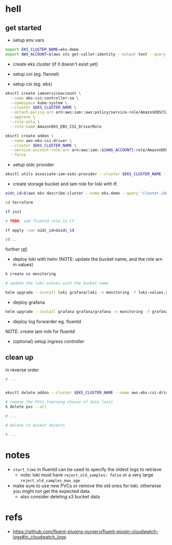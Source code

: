 # hell

## get started

- setup env vars

```sh
export EKS_CLUSTER_NAME=eks-demo
export AWS_ACCOUNT=$(aws sts get-caller-identity --output text --query Account --output text)
```

- create eks cluster (if it doesn't exist yet)

- setup cni (eg. flannel)

- setup csi (eg. ebs)

```sh
eksctl create iamserviceaccount \
  --name ebs-csi-controller-sa \
  --namespace kube-system \
  --cluster $EKS_CLUSTER_NAME \
  --attach-policy-arn arn:aws:iam::aws:policy/service-role/AmazonEBSCSIDriverPolicy \
  --approve \
  --role-only \
  --role-name AmazonEKS_EBS_CSI_DriverRole

eksctl create addon \
  --name aws-ebs-csi-driver \
  --cluster $EKS_CLUSTER_NAME \
  --service-account-role-arn arn:aws:iam::${AWS_ACCOUNT}:role/AmazonEKS_EBS_CSI_DriverRole \
  --force
```

- setup oidc provider

```sh
eksctl utils associate-iam-oidc-provider --cluster $EKS_CLUSTER_NAME --approve
```

- create storage bucket and iam role for loki with tf.

```sh
oidc_id=$(aws eks describe-cluster --name eks-demo --query "cluster.identity.oidc.issuer" --output text | cut -d '/' -f 5)

cd terraform

tf init

# TODO: add fluentd role in tf

tf apply -var oidc_id=$oidc_id

cd ..
```

further [ref](https://github.com/grafana/loki/tree/main/production/terraform/modules/s3).

- deploy loki with helm (NOTE: update the bucket name, and the role arn in values)

```sh
k create ns monitoring

# update the loki-values with the bucket name

helm upgrade --install loki grafana/loki -n monitoring -f loki-values.yaml
```

- deploy grafana

```sh
helm upgrade --install grafana grafana/grafana -n monitoring -f grafana-values.yaml 
```

- deploy log forwarder eg. fluentd

NOTE: create iam role for fluentd

- (optional) setup ingress controller

## clean up

in reverse order

```sh
# ...


eksctl delete addon --cluster $EKS_CLUSTER_NAME --name aws-ebs-csi-driver # --preserve

# remove the PVCs (warning chance of data loss)
k delete pvc --all

# ...

# delete s3 bucket objects

# ...
```

# notes

- `start_time` in fluentd can be used to specify the oldest logs to retrieve
  - note: loki must have `reject_old_samples: false` or a very large `reject_old_samples_max_age`
- make sure to use new PVCs or remove the old ones for loki. otherwise you might not get the expected data.
  - also consider deleting s3 bucket data


# refs

- https://github.com/fluent-plugins-nursery/fluent-plugin-cloudwatch-logs#in_cloudwatch_logs